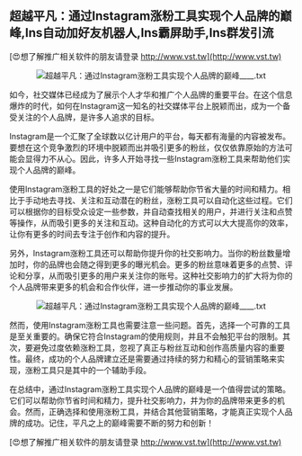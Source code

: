 ## **超越平凡：通过Instagram涨粉工具实现个人品牌的巅峰,Ins自动加好友机器人,Ins霸屏助手,Ins群发引流**

[😍想了解推广相关软件的朋友请登录 http://www.vst.tw](http://www.vst.tw)

 <center><img src="https://vst.tw/MP4/tuiguang/png/8.png" alt="超越平凡：通过Instagram涨粉工具实现个人品牌的巅峰____.txt"></center>

如今，社交媒体已经成为了展示个人才华和推广个人品牌的重要平台。在这个信息爆炸的时代，如何在Instagram这一知名的社交媒体平台上脱颖而出，成为一个备受关注的个人品牌，是许多人追求的目标。

Instagram是一个汇聚了全球数以亿计用户的平台，每天都有海量的内容被发布。要想在这个竞争激烈的环境中脱颖而出并吸引更多的粉丝，仅仅依靠原始的方法可能会显得力不从心。因此，许多人开始寻找一些Instagram涨粉工具来帮助他们实现个人品牌的巅峰。

使用Instagram涨粉工具的好处之一是它们能够帮助你节省大量的时间和精力。相比于手动地去寻找、关注和互动潜在的粉丝，涨粉工具可以自动化这些过程。它们可以根据你的目标受众设定一些参数，并自动查找相关的用户，并进行关注和点赞等操作，从而吸引更多的关注和互动。这种自动化的方式可以大大提高你的效率，让你有更多的时间去专注于创作和内容的提升。

另外，Instagram涨粉工具还可以帮助你提升你的社交影响力。当你的粉丝数量增加时，你的品牌也会随之得到更多的曝光机会。更多的粉丝意味着更多的点赞、评论和分享，从而吸引更多的用户来关注你的账号。这种社交影响力的扩大将为你的个人品牌带来更多的机会和合作伙伴，进一步推动你的事业发展。

 <center><img src="https://vst.tw/MP4/tuiguang/png/4.png" alt="超越平凡：通过Instagram涨粉工具实现个人品牌的巅峰____.txt"></center>

然而，使用Instagram涨粉工具也需要注意一些问题。首先，选择一个可靠的工具是至关重要的。确保它符合Instagram的使用规则，并且不会触犯平台的限制。其次，要避免过度依赖涨粉工具，忽视了真正与粉丝互动和创作高质量内容的重要性。最终，成功的个人品牌建立还是需要通过持续的努力和精心的营销策略来实现，涨粉工具只是其中的一个辅助手段。

在总结中，通过Instagram涨粉工具实现个人品牌的巅峰是一个值得尝试的策略。它们可以帮助你节省时间和精力，提升社交影响力，并为你的品牌带来更多的机会。然而，正确选择和使用涨粉工具，并结合其他营销策略，才能真正实现个人品牌的成功。记住，平凡之上的巅峰需要不断的努力和创新！

[😍想了解推广相关软件的朋友请登录 http://www.vst.tw](http://www.vst.tw)



